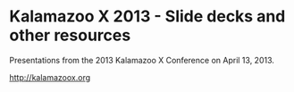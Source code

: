 Kalamazoo X 2013 - Slide decks and other resources
======

Presentations from the 2013 Kalamazoo X Conference on April 13, 2013.

http://kalamazoox.org
